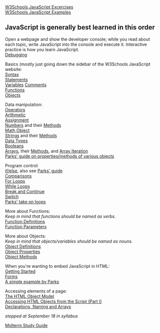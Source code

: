 [W3Schools JavaScript Excercises](https://www.w3schools.com/js/js_exercises.asp)  
[W3Schools JavaScript Examples](https://www.w3schools.com/js/js_examples.asp)  

## JavaScript is generally best learned in this order  
Open a webpage and show the developer console; while you read about each topic, write JavaScript into the console and execute it. Interactive practice is how you learn JavaScript.  
[Debugging](https://www.w3schools.com/js/js_debugging.asp)  

Basics (mostly just going down the sidebar of the W3Schools JavaScript website:  
[Syntax](https://www.w3schools.com/js/js_syntax.asp)  
[Statements](https://www.w3schools.com/js/js_statements.asp)  
[Variables](https://www.w3schools.com/js/js_variables.asp)
[Comments](https://www.w3schools.com/js/js_comments.asp)  
[Functions](https://www.w3schools.com/js/js_functions.asp)  
[Objects](https://www.w3schools.com/js/js_objects.asp)  

Data manipulation:  
[Operators](https://www.w3schools.com/js/js_operators.asp)  
[Arithmetic](https://www.w3schools.com/js/js_arithmetic.asp)  
[Assignment](https://www.w3schools.com/js/js_assignment.asp)  
[Numbers](https://www.w3schools.com/js/js_numbers.asp) and their [Methods](https://www.w3schools.com/js/js_number_methods.asp)  
[Math Object](https://www.w3schools.com/js/js_math.asp)  
[Strings](https://www.w3schools.com/js/js_strings.asp) and their [Methods](https://www.w3schools.com/js/js_string_methods.asp)  
[Data Types](https://www.w3schools.com/js/js_datatypes.asp)  
[Booleans](https://www.w3schools.com/js/js_booleans.asp)  
[Arrays](https://www.w3schools.com/js/js_arrays.asp), their [Methods](https://www.w3schools.com/js/js_array_methods.asp), and [Array Iteration](https://www.w3schools.com/js/js_array_iteration.asp)  
[Parks' guide on properties/methods of various objects](https://www.bauer.uh.edu/parks/vbseq.htm)  

Program control:  
[if/else](https://www.w3schools.com/js/js_if_else.asp), also see [Parks' guide](https://www.bauer.uh.edu/parks/vbif.htm)  
[Comparisons](https://www.w3schools.com/js/js_comparisons.asp)  
[For Loops](https://www.w3schools.com/js/js_loop_for.asp)  
[While Loops](https://www.w3schools.com/js/js_loop_while.asp)  
[Break and Continue](https://www.w3schools.com/js/js_break.asp)  
[Switch](https://www.w3schools.com/js/js_switch.asp)  
[Parks' take on loops](https://www.bauer.uh.edu/parks/vbloops.htm)  

More about Functions:  
_Keep in mind that functions should be named as verbs._  
[Function Definitions](https://www.w3schools.com/js/js_function_definition.asp)  
[Function Parameters](https://www.w3schools.com/js/js_function_parameters.asp)  

More about Objects:  
_Keep in mind that objects/variables should be named as nouns._  
[Object Definitions](https://www.w3schools.com/js/js_object_definition.asp)  
[Object Properties](https://www.w3schools.com/js/js_object_properties.asp)  
[Object Methods](https://www.w3schools.com/js/js_object_methods.asp)  

When you're wanting to embed JavaScript in HTML:  
[Getting Started](https://www.w3schools.com/js/js_whereto.asp)  
[Forms](https://www.w3schools.com/js/js_validation.asp)  
[A simple example by Parks](https://www.bauer.uh.edu/parks/js_template.htm)  

Accessing elements of a page:  
<a href="http://www.bauer.uh.edu/parks/hmodel2.htm">The HTML Object Model</a>  
<a href="http://www.bauer.uh.edu/parks/show_html-objects.htm">Accessing HTML Objects from the Script (Part I)</a>  
<a href="http://www.bauer.uh.edu/parks/vbref.htm">Declarations, Naming and Arrays</a>  

_stopped at September 18 in syllabus_  




<a href="study.htm">Midterm Study Guide</a>  



